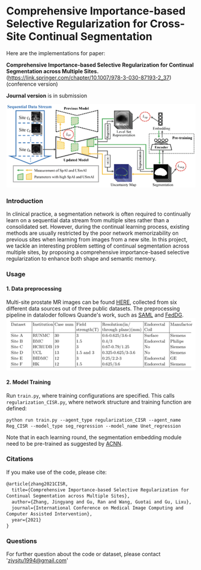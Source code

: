 # Comprehensive Importance-based Selective Regularization for Cross-Site Continual Segmentation

Here are the implementations for paper:

**Comprehensive Importance-based Selective Regularization for Continual Segmentation across Multiple Sites.** (https://link.springer.com/chapter/10.1007/978-3-030-87193-2_37) (conference version)

**Journal version** is in submission

![overview](fig/overview.png)

### Introduction

In clinical practice, a segmentation network is often required to continually learn on a sequential data stream from multiple sites rather than a consolidated set.
However, during the continual learning process, existing methods are usually restricted by the poor network memorizability on previous sites when learning from images from a new site.
In this project, we tackle an interesting problem setting of continual segmentation across multiple sites, by proposing a comprehensive importance-based selective regularization to enhance both shape and semantic memory.

### Usage

#### 1. Data preprocessing
Multi-site prostate MR images can be found [HERE](https://liuquande.github.io/SAML/), collected from six different data sources out of three public datasets. 
The preprocessing pipeline in dataloder follows Quande's work, such as [SAML](https://github.com/liuquande/SAML) and [FedDG](https://github.com/liuquande/FedDG-ELCFS).
![data](fig/img.png)

#### 2. Model Training
Run `train.py`, where training configurations are specified. 
This calls `regularization_CISR.py`, where network structure and training function are defined:
```
python run train.py --agent_type regularization_CISR --agent_name Reg_CISR --model_type seg_regression --model_name Unet_regression
```
Note that in each learning round, the segmentation embedding module need to be pre-trained as suggested by [ACNN](https://ieeexplore.ieee.org/abstract/document/8051114). 

### Citations
If you make use of the code, please cite:
```
@article{zhang2021CISR,
  title={Comprehensive Importance-based Selective Regularization for Continual Segmentation across Multiple Sites},
  author={Zhang, Jingyang and Gu, Ran and Wang, Guotai and Gu, Lixu},
  journal={International Conference on Medical Image Computing and Computer Assisted Intervention},
  year={2021}
}
```

### Questions
For further question about the code or dataset, please contact 'zjysjtu1994@gmail.com'